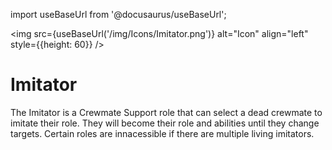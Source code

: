 import useBaseUrl from '@docusaurus/useBaseUrl';

<img src={useBaseUrl('/img/Icons/Imitator.png')} alt="Icon" align="left" style={{height: 60}} />
# Imitator

The Imitator is a Crewmate Support role that can select a dead crewmate to imitate their role. They will become their role and abilities until they change targets. Certain roles are innacessible if there are multiple living imitators.
